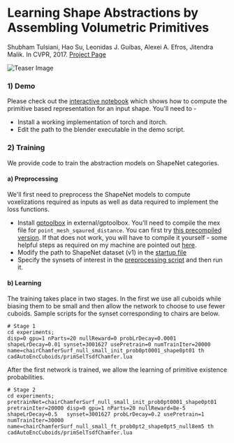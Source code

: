 #  Learning Shape Abstractions by Assembling Volumetric Primitives
Shubham Tulsiani, Hao Su, Leonidas J. Guibas, Alexei A. Efros, Jitendra Malik. In CVPR, 2017.
[Project Page](https://shubhtuls.github.io/volumetricPrimitives/)

![Teaser Image](https://shubhtuls.github.io/volumetricPrimitives/resources/images/teaser.png)

### 1) Demo
Please check out the [interactive notebook](demo/demo.ipynb) which shows how to compute the primitive based representation for an input shape. You'll need to - 
- Install a working implementation of torch and itorch.
- Edit the path to the blender executable in the demo script.

### 2) Training
We provide code to train the abstraction models on ShapeNet categories.

#### a) Preprocessing
We'll first need to preprocess the ShapeNet models to compute voxelizations required as inputs as well as data required to implement the loss functions.
- Install [gptoolbox](https://github.com/alecjacobson/gptoolbox) in external/gptoolbox. You'll need to compile the mex file for ```point_mesh_sqaured_distance```. You can first try [this precompiled version](https://people.eecs.berkeley.edu/~shubhtuls/cachedir/primitives/point_mesh_squared_distance.mexa64). If that does not work, you will have to compile it yourself - some helpful steps as required on my machine are pointed out [here](external/gptInstall.sh).
- Modify the path to ShapeNet dataset (v1) in the [startup file](preprocess/shapenet/startup.m)
- Specify the synsets of interest in the [preprocessing script](preprocess/shapenet/precomputeShapeData.m) and then run it.

#### b) Learning
The training takes place in two stages. In the first we use all cuboids while biasing them to be small and then allow the network to choose to use fewer cuboids. Sample scripts for the synset corresponding to chairs are below.
```
# Stage 1
cd experiments;
disp=0 gpu=1 nParts=20 nullReward=0 probLrDecay=0.0001 shapeLrDecay=0.01 synset=3001627 usePretrain=0 numTrainIter=20000 name=chairChamferSurf_null_small_init_prob0pt0001_shape0pt01 th cadAutoEncCuboids/primSelTsdfChamfer.lua
```

After the first network is trained, we allow the learning of primitive existence probabilities.
```
# Stage 2
cd experiments;
pretrainNet=chairChamferSurf_null_small_init_prob0pt0001_shape0pt01 pretrainIter=20000 disp=0 gpu=1 nParts=20 nullReward=8e-5 shapeLrDecay=0.5   synset=3001627 probLrDecay=0.2 usePretrain=1  numTrainIter=30000 name=chairChamferSurf_null_small_ft_prob0pt2_shape0pt5_null8em5 th cadAutoEncCuboids/primSelTsdfChamfer.lua
```
